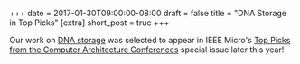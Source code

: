 +++
date = 2017-01-30T09:00:00-08:00
draft = false
title = "DNA Storage in Top Picks"
[extra]
short_post = true
+++

Our work on [DNA storage][paper] was selected to appear in IEEE Micro's [Top Picks from the Computer Architecture Conferences][toppicks] special issue later this year!

[paper]: /papers/dnastorage-asplos16.pdf
[toppicks]: http://www.computer.org/web/computingnow/micfp3
